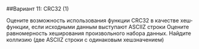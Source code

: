 ##Вариант 11: CRC32 (1)

Оцените возможность использования функции CRC32 в качестве хеш­функции, если исходными
данным выступают ASCII­Z строки
Оцените равномерность хеширования произвольного набора данных.
Найдите коллизию (две ASCII­Z строки с одинаковым хеш­значением)